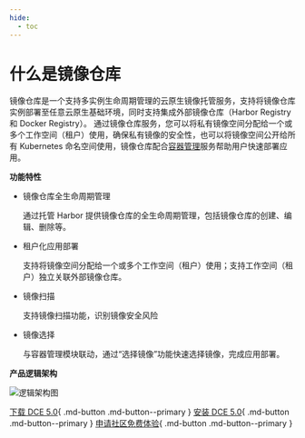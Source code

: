 ```yaml
---
hide:
  - toc
---
```


# 什么是镜像仓库

镜像仓库是一个支持多实例生命周期管理的云原生镜像托管服务，支持将镜像仓库实例部署至任意云原生基础环境，同时支持集成外部镜像仓库（Harbor Registry 和 Docker Registry）。
通过镜像仓库服务，您可以将私有镜像空间分配给一个或多个工作空间（租户）使用，确保私有镜像的安全性，也可以将镜像空间公开给所有 Kubernetes 命名空间使用，镜像仓库配合[容器管理](../kpanda/intro/index.md)服务帮助用户快速部署应用。

**功能特性**

- 镜像仓库全生命周期管理

    通过托管 Harbor 提供镜像仓库的全生命周期管理，包括镜像仓库的创建、编辑、删除等。

- 租户化应用部署

    支持将镜像空间分配给一个或多个工作空间（租户）使用；支持工作空间（租户）独立关联外部镜像仓库。

- 镜像扫描

    支持镜像扫描功能，识别镜像安全风险

- 镜像选择

    与容器管理模块联动，通过“选择镜像”功能快速选择镜像，完成应用部署。

**产品逻辑架构**

![逻辑架构图](https://docs.daocloud.io/daocloud-docs-images/docs/kangaroo/images/architect.png)

[下载 DCE 5.0](../download/index.md){ .md-button .md-button--primary }
[安装 DCE 5.0](../install/index.md){ .md-button .md-button--primary }
[申请社区免费体验](../dce/license0.md){ .md-button .md-button--primary }
